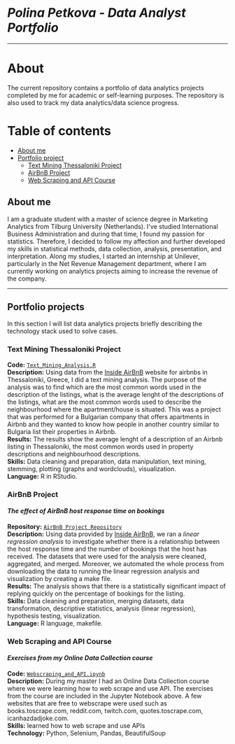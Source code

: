 # ***Polina Petkova - Data Analyst Portfolio***

---

# About
The current repository contains a portfolio of data analytics projects completed by me for academic or self-learning purposes. The repository is also used to track my data analytics/data science progress.

# Table of contents
- [About me](#about-me)
- [Portfolio project](#portfolio-projects)
  * [Text Mining Thessaloniki Project](#Thessaloniki-textmining-project)
  * [AirBnB Project](#airbnb-project)
  * [Web Scraping and API Course](#web-scraping-and-api-course)


        
## About me
I am a graduate student with a master of science degree in Marketing Analytics from Tilburg University (Netherlands). I've studied International Business Administration and during that time, I found my passion for statistics. Therefore, I decided to follow my affection and further developed my skills in statistical methods, data collection, analysis, presentation, and interpretation. Along my studies, I started an internship at Unilever, particularly in the Net Revenue Management department, where I am currently working on analytics projects aiming to increase the revenue of the company. 

---

## Portfolio projects
In this section I will list data analytics projects briefly describing the technology stack used to solve cases.

### Text Mining Thessaloniki Project
**Code:** [`Text_Mining_Analysis.R`](https://github.com/polinapetkovaa/portfolio/blob/main/Text_Mining_Analysis.R)  
**Description:** Using data from the [Inside AirBnB](http://insideairbnb.com/get-the-data/) website for airbnbs in Thessaloniki, Greece, I did a text mining analysis. The purpose of the analysis was to find which are the most common words used in the description of the listings, what is the average lenght of the descriptions of the listings, what are the most common words used to describe the neighbourhood where the apartment/house is situated. This was a project that was performed for a Bulgarian company that offers apartments in Airbnb and they wanted to know how people in another country similar to Bulgaria list their properties in Airbnb.  
**Results:** The results show the average lenght of a description of an Airbnb listing in Thessaloniki, the most common words used in property descriptions and neighbourhood descriptions.  
**Skills:** Data cleaning and preparation, data manipulation, text mining, stemming, plotting (graphs and wordclouds), visualization.  
**Language:** R in RStudio.

### AirBnB Project
#### *The effect of AirBnB host response time on bookings*  

**Repository:** [`AirBnB Project Repository`](https://github.com/akalpaxi/InvestigatingAirbnbhosts)  
**Description:** Using data provided by [Inside AirBnB](http://insideairbnb.com/get-the-data/), we ran a *linear regression analysis* to investigate whether there is a relationship between the host response time and the number of bookings that the host has received. The datasets that were used for the analysis were cleaned, aggregated, and merged. Moreover, we automated the whole process from downloading the data to running the linear regression analysis and visualization by creating a make file.  
**Results:** The analysis shows that there is a statistically significant impact of replying quickly on the percentage of bookings for the listing.  
**Skills:** Data cleaning and preparation, merging datasets, data transformation, descriptive statistics, analysis (linear regression), hypothesis testing, visualization.  
**Language:** R language, makefile.  


### Web Scraping and API Course
#### *Exercises from my Online Data Collection course*

**Code:** [`Webscraping_and_API.ipynb`](https://nbviewer.org/github/polinapetkovaa/portfolio/blob/main/Webscraping%20and%20API.ipynb)  
**Description:** During my master I had an Online Data Collection course where we were learning how to web scrape and use API. The exercises from the course are included in the Jupyter Notebook above. A few websites that are free to webscrape were used such as books.toscrape.com, reddit.com, twitch.com, quotes.toscrape.com, icanhazdadjoke.com.  
**Skills:** learned how to web scrape and use APIs  
**Technology:** Python, Selenium, Pandas, BeautifulSoup  
